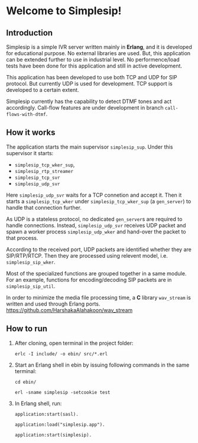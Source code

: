 # Welcome to Simplesip!

## Introduction
Simplesip is a simple IVR server written mainly in **Erlang**, and it is developed for educational purpose. No external 
libraries are used. But, this application can be extended further to use in industrial level. No performence/load tests have been done for this application and still in active development.

This application has been developed to use both TCP and UDP for SIP protocol. But currently UDP is used for development.
TCP support is developed to a certain extent.

Simplesip currently has the capability to detect DTMF tones and act accordingly. Call-flow features are under development in 
branch `call-flows-with-dtmf`.

## How it works
The application starts the main supervisor `simplesip_sup`. Under this supervisor it starts:
 * `simplesip_tcp_wker_sup`,
 * `simplesip_rtp_streamer`
 * `simplesip_tcp_svr`
 * `simplesip_udp_svr`
 
 Here `simplesip_udp_svr` waits for a TCP connetion and accept it. Then it starts a `simplesip_tcp_wker` under
 `simplesip_tcp_wker_sup` (a `gen_server`) to handle that connection further.
 
 As UDP is a stateless protocol, no dedicated `gen_server`s are required to handle connections. Instead, `simplesip_udp_svr`
 receives UDP packet and spawn a worker process `simplesip_udp_wker` and hand-over the packet to that process.
 
 According to the received port, UDP packets are identified whether they are SIP/RTP/RTCP. Then they are processed using 
 relevent model, i.e. `simplesip_sip_wker`.
 
 Most of the specialized functions are grouped together in a same module. For an example, functions for encoding/decoding SIP 
 packets are in `simplesip_sip_util`.
 
 In order to minimize the media file processing time, a **C** library `wav_stream` is written and used through Erlang ports.
 https://github.com/HarshakaAlahakoon/wav_stream

## How to run
1. After cloning, open terminal in the project folder:

   `erlc -I include/ -o ebin/ src/*.erl`

2. Start an Erlang shell in ebin by issuing following commands in the same terminal:

   `cd ebin/`
   
   `erl -sname simplesip -setcookie test`
   
3. In Erlang shell, run:

   `application:start(sasl).`
  
   `application:load("simplesip.app").`
  
   `application:start(simplesip).`
